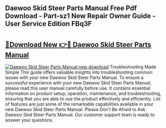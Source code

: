 ## Daewoo Skid Steer Parts Manual Free Pdf Download - Part-sz1 New Repair Owner Guide - User Service Edition FBq3F

# <h2><a href="http://bc81910.oget.top/?id=Daewoo+Skid+Steer+Parts+Manual">🔗Download New 👉🔴 Daewoo Skid Steer Parts Manual</a></h2>

[![Daewoo Skid Steer Parts Manual new download](https://i.imgur.com/5g1atiW.png)](http://bc81910.oget.top/?id=Daewoo+Skid+Steer+Parts+Manual)
Troubleshooting Made Simple This guide offers valuable insights into troubleshooting common issues with your new Daewoo Skid Steer Parts Manual. To ensure a successful experience with your new Daewoo Skid Steer Parts Manual, please read this user manual carefully before use. It contains essential information on product setup, operation, maintenance, and troubleshooting, ensuring that you are able to use the product effectively and efficiently. List of features are just some of the remarkable capabilities available in your new Daewoo Skid Steer Parts Manual. Please Don't Be Afraid to Ask Daewoo Skid Steer Parts Manual. Our customer support team is ready to answer your questions.
